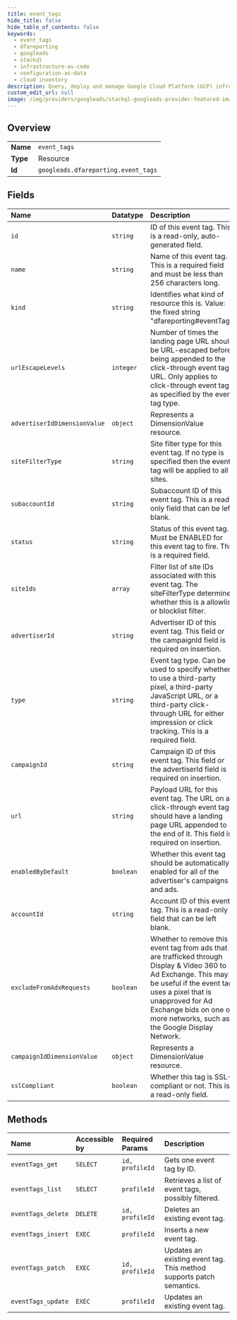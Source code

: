 ```yaml
---
title: event_tags
hide_title: false
hide_table_of_contents: false
keywords:
  - event_tags
  - dfareporting
  - googleads    
  - stackql
  - infrastructure-as-code
  - configuration-as-data
  - cloud inventory
description: Query, deploy and manage Google Cloud Platform (GCP) infrastructure and resources using SQL
custom_edit_url: null
image: /img/providers/googleads/stackql-googleads-provider-featured-image.png
---
```

  
    

## Overview
<table><tbody>
<tr><td><b>Name</b></td><td><code>event_tags</code></td></tr>
<tr><td><b>Type</b></td><td>Resource</td></tr>
<tr><td><b>Id</b></td><td><code>googleads.dfareporting.event_tags</code></td></tr>
</tbody></table>

## Fields
| Name | Datatype | Description |
|:-----|:---------|:------------|
| `id` | `string` | ID of this event tag. This is a read-only, auto-generated field. |
| `name` | `string` | Name of this event tag. This is a required field and must be less than 256 characters long. |
| `kind` | `string` | Identifies what kind of resource this is. Value: the fixed string "dfareporting#eventTag". |
| `urlEscapeLevels` | `integer` | Number of times the landing page URL should be URL-escaped before being appended to the click-through event tag URL. Only applies to click-through event tags as specified by the event tag type. |
| `advertiserIdDimensionValue` | `object` | Represents a DimensionValue resource. |
| `siteFilterType` | `string` | Site filter type for this event tag. If no type is specified then the event tag will be applied to all sites. |
| `subaccountId` | `string` | Subaccount ID of this event tag. This is a read-only field that can be left blank. |
| `status` | `string` | Status of this event tag. Must be ENABLED for this event tag to fire. This is a required field. |
| `siteIds` | `array` | Filter list of site IDs associated with this event tag. The siteFilterType determines whether this is a allowlist or blocklist filter. |
| `advertiserId` | `string` | Advertiser ID of this event tag. This field or the campaignId field is required on insertion. |
| `type` | `string` | Event tag type. Can be used to specify whether to use a third-party pixel, a third-party JavaScript URL, or a third-party click-through URL for either impression or click tracking. This is a required field. |
| `campaignId` | `string` | Campaign ID of this event tag. This field or the advertiserId field is required on insertion. |
| `url` | `string` | Payload URL for this event tag. The URL on a click-through event tag should have a landing page URL appended to the end of it. This field is required on insertion. |
| `enabledByDefault` | `boolean` | Whether this event tag should be automatically enabled for all of the advertiser's campaigns and ads. |
| `accountId` | `string` | Account ID of this event tag. This is a read-only field that can be left blank. |
| `excludeFromAdxRequests` | `boolean` | Whether to remove this event tag from ads that are trafficked through Display & Video 360 to Ad Exchange. This may be useful if the event tag uses a pixel that is unapproved for Ad Exchange bids on one or more networks, such as the Google Display Network. |
| `campaignIdDimensionValue` | `object` | Represents a DimensionValue resource. |
| `sslCompliant` | `boolean` | Whether this tag is SSL-compliant or not. This is a read-only field. |
## Methods
| Name | Accessible by | Required Params | Description |
|:-----|:--------------|:----------------|:------------|
| `eventTags_get` | `SELECT` | `id, profileId` | Gets one event tag by ID. |
| `eventTags_list` | `SELECT` | `profileId` | Retrieves a list of event tags, possibly filtered. |
| `eventTags_delete` | `DELETE` | `id, profileId` | Deletes an existing event tag. |
| `eventTags_insert` | `EXEC` | `profileId` | Inserts a new event tag. |
| `eventTags_patch` | `EXEC` | `id, profileId` | Updates an existing event tag. This method supports patch semantics. |
| `eventTags_update` | `EXEC` | `profileId` | Updates an existing event tag. |
